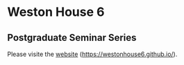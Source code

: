 # Weston House 6
## Postgraduate Seminar Series

Please visite the [website](https://westonhouse6.github.io/) (https://westonhouse6.github.io/).
